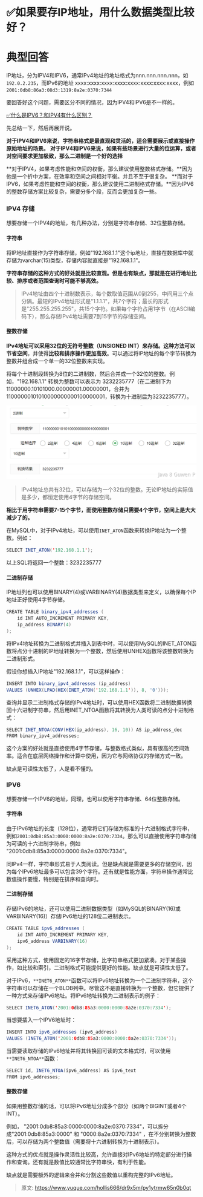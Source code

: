# ✅如果要存IP地址，用什么数据类型比较好？


# 典型回答

IP地址，分为IPV4和IPV6，通常IPv4地址的地址格式为nnn.nnn.nnn.nnn，如`192.0.2.235`，而IPv6的地址 xxxx:xxxx:xxxx:xxxx:xxxx:xxxx:xxxx:xxxx，例如`2001:0db8:86a3:08d3:1319:8a2e:0370:7344`

要回答好这个问题，需要区分不同的情况，因为IPV4和IPV6是不一样的。

[✅什么是IPV6？和IPV4有什么区别？](https://www.yuque.com/hollis666/dr9x5m/dmed6y?view=doc_embed)

先总结一下，然后再展开说。

**对于IPV4和IPV6来说，字符串格式是最直观和灵活的，适合需要展示或直接操作原始地址的场景。**
**对于IPV4和IPV6来说，如果有些场景进行大量的位运算，或者对空间要求更加极致，那么二进制是一个好的选择**

**对于IPV4，如果考虑性能和空间的权衡，那么建议使用整数格式存储。**因为他是一个折中方案，在效率和空间之间相对平衡。并且不至于很复杂。
**而对于IPV6，如果考虑性能和空间的权衡，那么建议使用二进制格式存储。**因为IPV6的整数存储方案比较复杂，需要分多个段，反而会更加复杂一些。


### IPV4 存储

想要存储一个IPV4的地址，有几种办法，分别是字符串存储、32位整数存储。


#### 字符串

将IP地址直接作为字符串存储，例如"192.168.1.1"这个ip地址，直接在数据库中就存储为varchar(15)类型，存储内容就直接是"192.168.1.1"。

**字符串存储的这种方式的好处就是比较直观。但是也有缺点，那就是在进行地址比较、排序或者范围查询时可能不够高效。**

> IPv4地址由四个十进制数表示，每个数取值范围从0到255，中间用三个点分隔。最短的IPv4地址形式是"1.1.1.1"，共7个字符；最长的形式是"255.255.255.255"，共15个字符。如果每个字符占用1字节（在ASCII编码下），那么存储IPv4地址需要7到15字节的存储空间。



#### **整数存储**

**IPv4地址可以采用32位的无符号整数（UNSIGNED INT）来存储。**这种方法可以**节省空间**，并使得**比较和排序操作更加高效**。可以通过将IP地址的每个字节转换为整数并组合成一个单一的32位整数来实现。

将每个十进制段转换为8位的二进制数，然后合并成一个32位的整数。例如，"192.168.1.1" 转换为整数可以表示为 3232235777（在二进制下为 11000000.10101000.00000001.00000001，合并为11000000101010000000000100000001，转换为十进制后为3232235777）。

![image.png](./img/Auso_q-weeqBCcOY/1706936223247-06f30376-85f2-4b6e-9264-d78c26e9951a-385878.png)

> IPv4地址总共有32位，可以存储为一个32位的整数。无论IP地址的实际值是多少，都恒定使用4字节的存储空间。


**相比于用字符串需要7-15个字节，而使用整数存储只需要4个字节，空间上是大大减少了的。**

在MySQL中，对于IPv4地址，可以使用`INET_ATON`函数来转换IP地址为一个整数。例如：

```java
SELECT INET_ATON('192.168.1.1');
```

以上SQL将返回一个整数：3232235777



#### 二进制存储

IP地址列也可以使用BINARY(4)或VARBINARY(4)数据类型来定义，以确保每个IP地址正好使用4字节存储。

```java
CREATE TABLE binary_ipv4_addresses (
    id INT AUTO_INCREMENT PRIMARY KEY,
    ip_address BINARY(4)
);

```

将IPv4地址转换为二进制格式并插入到表中时，可以使用MySQL的INET_ATON函数将点分十进制的IP地址转换为一个整数，然后使用UNHEX函数将该整数转换为二进制形式。

假设你想插入IP地址"192.168.1.1"，可以这样操作：

```java
INSERT INTO binary_ipv4_addresses (ip_address)
VALUES (UNHEX(LPAD(HEX(INET_ATON('192.168.1.1')), 8, '0')));
```

查询并显示二进制格式存储的IPv4地址时，可以使用HEX函数将二进制数据转换回十六进制字符串，然后用INET_NTOA函数将其转换为人类可读的点分十进制格式：

```java
SELECT INET_NTOA(CONV(HEX(ip_address), 16, 10)) AS ip_address_dec
FROM binary_ipv4_addresses;
```

这个方案的好处就是直接使用4字节存储，与整数格式类似，具有很高的空间效率。适合在底层网络操作和计算中使用，因为它与网络协议的存储方式一致。

缺点是可读性太低了，人是看不懂的。


### IPV6

想要存储一个IPV6的地址，同理，也可以使用字符串存储、64位整数存储。


#### 字符串

由于IPv6地址的长度（128位），通常将它们存储为标准的十六进制格式字符串，例如`2001:0db8:85a3:0000:0000:8a2e:0370:7334`。那么可以直接使用字符串存储为可读的十六进制字符串，例如 "2001:0db8:85a3:0000:0000:8a2e:0370:7334"。

同IPv4一样，字符串形式易于人类阅读。但是缺点就是需要更多的存储空间，因为每个IPv6地址最多可以包含39个字符。还有就是性能方面，字符串操作通常比数值操作要慢，特别是在排序和查询时。


#### 二进制存储

存储IPv6的地址，还可以使用二进制数据类型（如MySQL的BINARY(16)或VARBINARY(16)）存储IPv6地址的128位二进制表示。

```java
CREATE TABLE ipv6_addresses (
    id INT AUTO_INCREMENT PRIMARY KEY,
    ipv6_address VARBINARY(16)
);
```

采用这种方式，使用固定的16字节存储，比字符串格式更加紧凑。对于某些操作，如比较和索引，二进制格式可能提供更好的性能。缺点就是可读性太低了。

对于IPv6，`**INET6_ATON**`函数可以将IPv6地址转换为一个二进制字符串，这个字符串可以存储在一个BLOB列中。尽管这不是直接转换为一个整数，但它提供了一种方式来存储IPv6地址。将IPv6地址转换为二进制表示的例子：

```java
SELECT INET6_ATON('2001:0db8:85a3:0000:0000:8a2e:0370:7334');
```

当想要插入一个IPV6地址时：

```java
INSERT INTO ipv6_addresses (ipv6_address)
VALUES (INET6_ATON('2001:0db8:85a3:0000:0000:8a2e:0370:7334'));
```

当需要读取存储的IPv6地址并将其转换回可读的文本格式时，可以使用`**INET6_NTOA**`函数：

```java
SELECT id, INET6_NTOA(ipv6_address) AS ipv6_text
FROM ipv6_addresses;
```


#### 整数存储

如果用整数存储的话，可以将IPv6地址分成多个部分（如两个BIGINT或者4个INT）。

例如， "2001:0db8:85a3:0000:0000:8a2e:0370:7334"，可以拆分成"2001:0db8:85a3:0000" 和 "0000:8a2e:0370:7334" ，在不分别转换为整数后，可以存储为两个整数值（需要将十六进制转换为十进制表示）。

这种方式的优点就是操作灵活性比较高，允许直接对IPv6地址的特定部分进行操作和查询。还有就是数值比较通常比字符串快，有利于性能。

缺点就是需要额外的逻辑来合并和分割这些数值以重构完整的IPv6地址。


> 原文: <https://www.yuque.com/hollis666/dr9x5m/py1ytrmw65n0b0qt>
